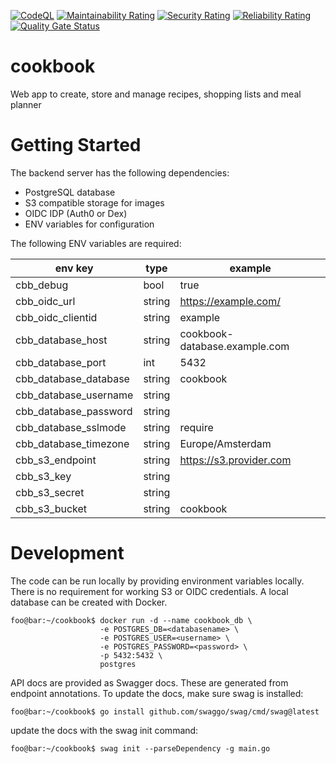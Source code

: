 

[![CodeQL](https://github.com/ihulsbus/cookbook/actions/workflows/codeql-analysis.yml/badge.svg?branch=master)](https://github.com/ihulsbus/cookbook/actions/workflows/codeql-analysis.yml)
[![Maintainability Rating](https://sonarcloud.io/api/project_badges/measure?project=ihulsbus_cookbook&metric=sqale_rating)](https://sonarcloud.io/summary/new_code?id=ihulsbus_cookbook)
[![Security Rating](https://sonarcloud.io/api/project_badges/measure?project=ihulsbus_cookbook&metric=security_rating)](https://sonarcloud.io/summary/new_code?id=ihulsbus_cookbook)
[![Reliability Rating](https://sonarcloud.io/api/project_badges/measure?project=ihulsbus_cookbook&metric=reliability_rating)](https://sonarcloud.io/summary/new_code?id=ihulsbus_cookbook)
[![Quality Gate Status](https://sonarcloud.io/api/project_badges/measure?project=ihulsbus_cookbook&metric=alert_status)](https://sonarcloud.io/summary/new_code?id=ihulsbus_cookbook)
# cookbook

Web app to create, store and manage recipes, shopping lists and meal planner

# Getting Started
The backend server has the following dependencies:
* PostgreSQL database
* S3 compatible storage for images
* OIDC IDP (Auth0 or Dex)
* ENV variables for configuration


The following ENV variables are required:

| env key               | type   | example                       |
|-----------------------|--------|-------------------------------|
| cbb_debug             | bool   | true                          |
| cbb_oidc_url          | string | https://example.com/          |
| cbb_oidc_clientid     | string | example                       |
| cbb_database_host     | string | cookbook-database.example.com |
| cbb_database_port     | int    | 5432                          |
| cbb_database_database | string | cookbook                      |
| cbb_database_username | string |                               |
| cbb_database_password | string |                               |
| cbb_database_sslmode  | string | require                       |
| cbb_database_timezone | string | Europe/Amsterdam              |
| cbb_s3_endpoint       | string | https://s3.provider.com       |
| cbb_s3_key            | string |                               |
| cbb_s3_secret         | string |                               |
| cbb_s3_bucket         | string | cookbook                      |

# Development
The code can be run locally by providing environment variables locally. There is no requirement for working S3 or OIDC credentials. A local database can be created with Docker. 
```console
foo@bar:~/cookbook$ docker run -d --name cookbook_db \
                    -e POSTGRES_DB=<databasename> \
                    -e POSTGRES_USER=<username> \
                    -e POSTGRES_PASSWORD=<password> \
                    -p 5432:5432 \
                    postgres
```

API docs are provided as Swagger docs. These are generated from endpoint annotations.  To update the docs, make sure swag is installed:
```console
foo@bar:~/cookbook$ go install github.com/swaggo/swag/cmd/swag@latest
```

update the docs with the swag init command:
```console
foo@bar:~/cookbook$ swag init --parseDependency -g main.go
```